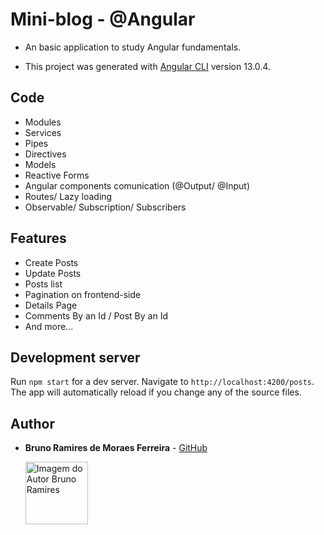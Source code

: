 # Mini-blog - @Angular

- An basic application to study Angular fundamentals.

- This project was generated with [Angular CLI](https://github.com/angular/angular-cli) version 13.0.4.

## Code

- Modules
- Services
- Pipes
- Directives
- Models
- Reactive Forms
- Angular components comunication (@Output/ @Input)
- Routes/ Lazy loading
- Observable/ Subscription/ Subscribers

## Features

- Create Posts
- Update Posts
- Posts list
- Pagination on frontend-side
- Details Page
- Comments By an Id / Post By an Id
- And more...

## Development server

Run `npm start` for a dev server. Navigate to `http://localhost:4200/posts`. The app will automatically reload if you change any of the source files.

## Author

- **Bruno Ramires de Moraes Ferreira** - [GitHub](https://github.com/brunormferreira)

  <a href="https://github.com/brunormferreira">
    <img 
    alt="Imagem do Autor Bruno Ramires" src="https://avatars0.githubusercontent.com/u/35575092?s=460&v=4" width="100">
  </a>
